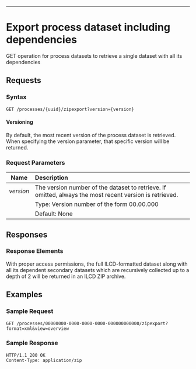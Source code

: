 ---

Export process dataset including dependencies
=============================================

GET operation for process datasets to retrieve a single dataset with all its dependencies

Requests
--------

### Syntax

    GET /processes/{uuid}/zipexport?version={version}

#### Versioning

By default, the most recent version of the process dataset is retrieved. When
specifying the version parameter, that specific version will be returned.

### Request Parameters

| Name           | Description                                               |
| :------------: | :-------------------------------------------------------- |
| *version*      | The version number of the dataset to retrieve. If omitted, always the most recent version is retrieved.|
|                | Type: Version number of the form 00.00.000                |
|                | Default: None                                             |

Responses
---------

### Response Elements

With proper access permissions, the full ILCD-formatted
dataset along with all its dependent secondary datasets which are recursively
collected up to a depth of 2 will be returned in an ILCD ZIP archive.


Examples
--------

### Sample Request

    GET /processes/00000000-0000-0000-0000-000000000000/zipexport?format=xml&view=overview

### Sample Response

    HTTP/1.1 200 OK
    Content-Type: application/zip

